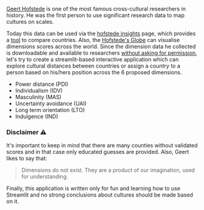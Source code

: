 [Geert Hofstede](https://en.wikipedia.org/wiki/Geert_Hofstede) is one of the most famous cross-cultural researchers in history.
He was the first person to use significant research data to map cultures on scales.

Today this data can be used via the [hofstede insights](https://www.hofstede-insights.com/) page, which provides a [tool](https://www.hofstede-insights.com/country-comparison/) to compare countries.
Also, the [Hofstede's Globe](https://exhibition.geerthofstede.com/hofstedes-globe/) can visualise dimensions scores across the world.
Since the dimension data he collected is downloadable and available to researchers [without asking for permission](https://geerthofstede.com/research-and-vsm/dimension-data-matrix/), let's 
try to create a streamlit-based interactive application which can explore cultural distances between countries or 
assign a country to a person based on his/hers position across the 6 proposed dimensions.

* Power distance (PDI)
* Individualism (IDV)
* Masculinity (MAS)
* Uncertainty avoidance (UAI)
* Long term orientation (LTO)
* Indulgence (IND)

### Disclaimer ⚠️

It's important to keep in mind that there are many counties without validated scores and in that case only educated guesses are provided.
Also, Geert likes to say that: 
> Dimensions do not exist. They are a product of our imagination, used for understanding.

Finally, this application is written only for fun and learning how to use Streamlit and no strong conclusions about cultures should be made based on it.
